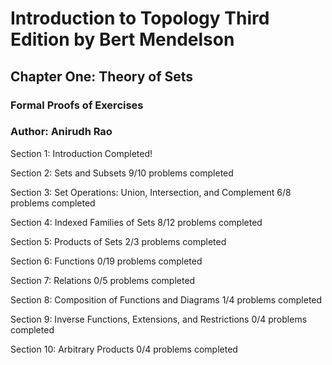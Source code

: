 # Introduction to Topology Third Edition by Bert Mendelson
## Chapter One: Theory of Sets

### Formal Proofs of Exercises
### Author: Anirudh Rao

Section 1: Introduction
  Completed!

Section 2: Sets and Subsets
  9/10 problems completed

Section 3: Set Operations: Union, Intersection, and Complement
  6/8 problems completed

Section 4: Indexed Families of Sets
  8/12 problems completed

Section 5: Products of Sets
  2/3 problems completed

Section 6: Functions
  0/19 problems completed

Section 7: Relations
  0/5 problems completed

Section 8: Composition of Functions and Diagrams
  1/4 problems completed

Section 9: Inverse Functions, Extensions, and Restrictions
  0/4 problems completed

Section 10: Arbitrary Products
  0/4 problems completed
